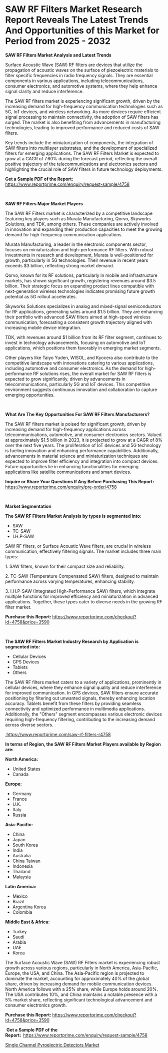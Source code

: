 <p><h1>SAW RF Filters Market Research Report Reveals The Latest Trends And Opportunities of this Market for Period from 2025 - 2032</h1></p><p><strong>SAW RF Filters Market Analysis and Latest Trends</strong></p>
<p><p>Surface Acoustic Wave (SAW) RF filters are devices that utilize the propagation of acoustic waves on the surface of piezoelectric materials to filter specific frequencies in radio frequency signals. They are essential components in various applications, including telecommunications, consumer electronics, and automotive systems, where they help enhance signal clarity and reduce interference.</p><p>The SAW RF filters market is experiencing significant growth, driven by the increasing demand for high-frequency communication technologies such as 5G, IoT devices, and wireless networking. As more devices require efficient signal processing to maintain connectivity, the adoption of SAW filters has surged. The market is also benefiting from advancements in manufacturing technologies, leading to improved performance and reduced costs of SAW filters.</p><p>Key trends include the miniaturization of components, the integration of SAW filters into multilayer substrates, and the development of specialized filters for emerging applications. The SAW RF Filters Market is expected to grow at a CAGR of 7.60% during the forecast period, reflecting the overall positive trajectory of the telecommunications and electronics sectors and highlighting the crucial role of SAW filters in future technology deployments.</p></p>
<p><strong>Get a Sample PDF of the Report:&nbsp;</strong> <a href="https://www.reportprime.com/enquiry/request-sample/4758?utm_campaign=3385&utm_medium=2&utm_source=Github&utm_content=ia&utm_term=19032025&utm_id=saw-rf-filters">https://www.reportprime.com/enquiry/request-sample/4758</a></p>
<p>&nbsp;</p>
<p><strong>SAW RF Filters Major Market Players</strong></p>
<p><p>The SAW RF Filters market is characterized by a competitive landscape featuring key players such as Murata Manufacturing, Qorvo, Skyworks Solutions, and TDK, among others. These companies are actively involved in innovation and expanding their production capacities to meet the growing demand for high-frequency communication applications.</p><p>Murata Manufacturing, a leader in the electronic components sector, focuses on miniaturization and high-performance RF filters. With robust investments in research and development, Murata is well-positioned for growth, particularly in 5G technologies. Their revenue in recent years exceeds $3 billion, reflecting strong market demand.</p><p>Qorvo, known for its RF solutions, particularly in mobile and infrastructure markets, has shown significant growth, registering revenues around $3.5 billion. Their strategic focus on expanding product lines compatible with next-generation wireless technologies indicates promising future growth potential as 5G rollout accelerates.</p><p>Skyworks Solutions specializes in analog and mixed-signal semiconductors for RF applications, generating sales around $1.5 billion. They are enhancing their portfolio with advanced SAW filters aimed at high-speed wireless communication, forecasting a consistent growth trajectory aligned with increasing mobile device integration.</p><p>TDK, with revenues around $1 billion from its RF filter segment, continues to invest in technology advancements, focusing on automotive and IoT applications, which positions them favorably in emerging market segments.</p><p>Other players like Taiyo Yuden, WISOL, and Kyocera also contribute to the competitive landscape with innovations catering to various applications, including automotive and consumer electronics. As the demand for high-performance RF solutions rises, the overall market for SAW RF filters is expected to grow significantly, driven by advancements in telecommunications, particularly 5G and IoT devices. This competitive environment suggests continuous innovation and collaboration to capture emerging opportunities.</p></p>
<p>&nbsp;</p>
<p><strong>What Are The Key Opportunities For SAW RF Filters Manufacturers?</strong></p>
<p><p>The SAW RF filters market is poised for significant growth, driven by increasing demand for high-frequency applications across telecommunications, automotive, and consumer electronics sectors. Valued at approximately $1.5 billion in 2023, it is projected to grow at a CAGR of 8% over the next five years. The proliferation of IoT devices and 5G technology is fueling innovation and enhancing performance capabilities. Additionally, advancements in material science and miniaturization techniques are expected to improve filter efficiency and integration into compact devices. Future opportunities lie in enhancing functionalities for emerging applications like satellite communications and smart devices.</p></p>
<p><strong>Inquire or Share Your Questions If Any Before Purchasing This Report:</strong> <a href="https://www.reportprime.com/enquiry/pre-order/4758?utm_campaign=3385&utm_medium=2&utm_source=Github&utm_content=ia&utm_term=19032025&utm_id=saw-rf-filters">https://www.reportprime.com/enquiry/pre-order/4758</a></p>
<p>&nbsp;</p>
<p><strong>Market Segmentation</strong></p>
<p><strong>The SAW RF Filters Market Analysis by types is segmented into:</strong></p>
<p><ul><li>SAW</li><li>TC-SAW</li><li>I.H.P-SAW</li></ul></p>
<p><p>SAW RF filters, or Surface Acoustic Wave filters, are crucial in wireless communication, effectively filtering signals. The market includes three main types: </p><p>1. SAW filters, known for their compact size and reliability. </p><p>2. TC-SAW (Temperature Compensated SAW) filters, designed to maintain performance across varying temperatures, enhancing stability. </p><p>3. I.H.P-SAW (Integrated High-Performance SAW) filters, which integrate multiple functions for improved efficiency and miniaturization in advanced applications. Together, these types cater to diverse needs in the growing RF filter market.</p></p>
<p><strong>Purchase this Report:&nbsp;</strong><a href="https://www.reportprime.com/checkout?id=4758&price=3590&utm_campaign=3385&utm_medium=2&utm_source=Github&utm_content=ia&utm_term=19032025&utm_id=saw-rf-filters">https://www.reportprime.com/checkout?id=4758&price=3590</a></p>
<p>&nbsp;</p>
<p><strong>The SAW RF Filters Market Industry Research by Application is segmented into:</strong></p>
<p><ul><li>Cellular Devices</li><li>GPS Devices</li><li>Tablets</li><li>Others</li></ul></p>
<p><p>The SAW RF filters market caters to a variety of applications, prominently in cellular devices, where they enhance signal quality and reduce interference for improved communication. In GPS devices, SAW filters ensure accurate positioning by filtering out unwanted signals, thereby enhancing location accuracy. Tablets benefit from these filters by providing seamless connectivity and optimized performance in multimedia applications. Additionally, the "Others" segment encompasses various electronic devices requiring high-frequency filtering, contributing to the increasing demand across diverse sectors.</p></p>
<p><a href="https://www.reportprime.com/saw-rf-filters-r4758?utm_campaign=3385&utm_medium=2&utm_source=Github&utm_content=ia&utm_term=19032025&utm_id=saw-rf-filters">&nbsp;https://www.reportprime.com/saw-rf-filters-r4758</a></p>
<p><strong>In terms of Region, the SAW RF Filters Market Players available by Region are:</strong></p>
<p>
    <p> <strong> North America: </strong>
        <ul>
            <li>United States</li>
            <li>Canada</li>
        </ul>
        </p> 
    <p> <strong> Europe: </strong>
        <ul>
            <li>Germany</li>
            <li>France</li>
            <li>U.K.</li>
            <li>Italy</li>
            <li>Russia</li>
        </ul>
        </p> 
    <p> <strong> Asia-Pacific: </strong>
        <ul>
            <li>China</li>
            <li>Japan</li>
            <li>South Korea</li>
            <li>India</li>
            <li>Australia</li>
            <li>China Taiwan</li>
            <li>Indonesia</li>
            <li>Thailand</li>
            <li>Malaysia</li>
        </ul>
        </p> 
    <p> <strong> Latin America: </strong>
        <ul>
            <li>Mexico</li>
            <li>Brazil</li>
            <li>Argentina Korea</li>
            <li>Colombia</li>
        </ul>
        </p> 
    <p> <strong> Middle East & Africa: </strong>
        <ul>
            <li>Turkey</li>
            <li>Saudi</li>
            <li>Arabia</li>
            <li>UAE</li>
            <li>Korea</li>
        </ul>
    </p>
    </p>
<p><p>The Surface Acoustic Wave (SAW) RF Filters market is experiencing robust growth across various regions, particularly in North America, Asia-Pacific, Europe, the USA, and China. The Asia-Pacific region is projected to dominate the market, accounting for approximately 40% of the global share, driven by increasing demand for mobile communication devices. North America follows with a 25% share, while Europe holds around 20%. The USA contributes 10%, and China maintains a notable presence with a 5% market share, reflecting significant technological advancement and consumer electronics growth.</p></p>
<p><strong>Purchase this Report: </strong><a href="https://www.reportprime.com/checkout?id=4758&price=3590&utm_campaign=3385&utm_medium=2&utm_source=Github&utm_content=ia&utm_term=19032025&utm_id=saw-rf-filters">https://www.reportprime.com/checkout?id=4758&price=3590</a></p>
<p>&nbsp;<strong>Get a Sample PDF of the Report:&nbsp;&nbsp;</strong><a href="https://www.reportprime.com/enquiry/request-sample/4758?utm_campaign=3385&utm_medium=2&utm_source=Github&utm_content=ia&utm_term=19032025&utm_id=saw-rf-filters">https://www.reportprime.com/enquiry/request-sample/4758</a></p>
<p><strong></strong></p>
<p><p><a href="https://github.com/sderolza/Market-Research-Report-List-1/blob/main/single-channel-pyroelectric-detectors-market.md?utm_campaign=3385&utm_medium=2&utm_source=Github&utm_content=ia&utm_term=19032025&utm_id=saw-rf-filters">Single Channel Pyroelectric Detectors Market</a></p></p>